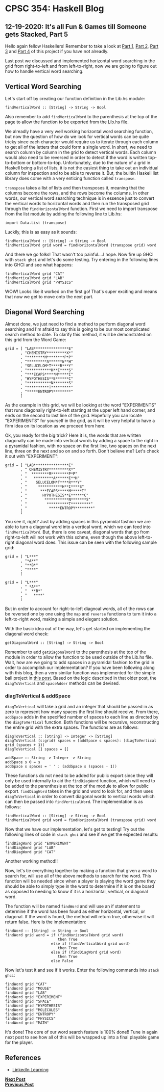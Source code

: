 # CPSC 354: Haskell Blog  

## 12-19-2020: It's all Fun & Games till Someone gets Stacked, Part 5

Hello again fellow Haskellers! Remember to take a look at <a href="https://github.com/GaryZ700/Haskell_Blog/blob/master/blog4.md">Part 1</a>, <a href="https://github.com/GaryZ700/Haskell_Blog/blob/master/blog5.md">Part 2</a>, <a href="https://github.com/GaryZ700/Haskell_Blog/blob/master/blog6.md">Part 3</a> and <a href="https://github.com/GaryZ700/Haskell_Blog/blob/master/blog7.md">Part 4</a> of this project if you have not alreadly. 

Last post we discussed and implemented horizontal word searching in the grid from right-to-left and from left-to-right, now we are going to figure out how to handle vertical word searching. 

## Vertical Word Searching

Let's start off by creating our function definition in the Lib.hs module: 
<pre><code>findVerticalWord :: [String] -> String -> Bool
</code></pre>
Also remember to add <code>findVerticalWord</code> to the parenthesis at the top of the page to allow the function to be exported from the Lib.hs file.

We alreadly have a very well working horizontal word searching function, but now the question of how do we look for vertical words can be quite tricky since each character would require us to iterate through each column to get all of the letters that could form a single word. In short, we need to search column by column in the grid to detect vertical words. Each column would also need to be reversed in order to detect if the word is written top-to-bottom or bottom-to-top. Unfortunately, due to the nature of a grid in Haskell being a list of lists, it is not the easiest thing to take out an individual column for inspection and to be able to reverse it. But, the builtin Haskell list library does come with a very enticing function called <code>transpose</code>. 

<code>transpose</code> takes a list of lists and then transposes it, meaning that the columns become the rows, and the rows become the columns. In other words, our vertical word searching technique is in essence just to convert the vertical words to horizontal words and then run the transposed grid through the <code>findHorizontalWord</code> function. First we need to import <cold>transpose</code> from the list module by adding the following line to Lib.hs:
<pre><code>import Data.List (transpose)</code></pre>

Luckily, this is as easy as it sounds: 
<pre><code>findVerticalWord :: [String] -> String -> Bool
findVerticalWord grid word = findHorizontalWord (transpose grid) word
</code></pre>

And there we go folks! That wasn't too painful....I hope. Now fire up GHCI with <code>stack ghci</code> and let's do some testing. Try entering in the following lines into GHCI and see what happens: 
<pre><code>findVerticalWord grid "CAT"
findVerticalWord grid "LAB"
findVerticalWord grid "PHYSICS"
</code></pre>

WOW! Looks like it worked on the first go! That's super exciting and means that now we get to move onto the next part. 

## Diagonal Word Searching

Almost done, we just need to find a method to perform diagonal word searching and I'm afraid to say this is going to be our most complicated search method to date. To clarify this method, it will be demonstrated on this grid from the Word Game: 
<pre><code>grid = [ "LAB****************E"
       , "CHEMISTRY*********X*"
       , "********M********P*P"
       , "*********A******E**H"
       , "SELUCELOM*T****R***Y"
       , "***********H**I****S"
       , "***ECAPS*****M*****I"
       , "HYPOTHESIS**E******C"
       , "***********N*******S"
       , "**********T*********"
       , "*****ENTROPY********"
       ]
</code></pre>
As the example in this grid, we will be looking at the word "EXPERIMENTS" that runs diagonally right-to-left starting at the upper left hand corner, and ends on the second to last line of the grid. Hopefully you can locate "EXPERIMENTS" for yourself in the grid, as it will be very helpful to have a firm idea on its location as we proceed from here. 

Ok, you ready for the big trick? Here it is, the words that are written diagonally can be made into vertical words by adding a space to the right in a pyramidal fashion, with no space on the first line, two spaces on the next line, three on the next and so on and so forth. Don't believe me? Let's check it out with "EXPERIMENT":
<pre><code>grid = [ "LAB****************E"
       , " CHEMISTRY*********X*"
       , "  ********M********P*P"
       , "   *********A******E**H"
       , "    SELUCELOM*T****R***Y"
       , "     ***********H**I****S"
       , "      ***ECAPS*****M*****I"
       , "       HYPOTHESIS**E******C"
       , "        ***********N*******S"
       , "         **********T*********"
       , "          *****ENTROPY********"
       ]
</code></pre>
You see it, right? Just by adding spaces in this pyramidal fashion we are able to turn a diagonal word into a vertical word, which we can feed into <code>findVerticalWord</code>. But, there is one caveat, diagonal words that go from right-to-left will not work with this schme, even though the above left-to-right diagonal word does. This issue can be seen with the following sample grid: 
<pre><code>grid = [ "L***"
       , "*A**"
       , "**B*"
       , "****"
       ]
</code></pre>
<pre><code>grid = [ "L***"
       , " *A**"
       , "  **B*"
       , "   ****"
       ]
</code></pre>
But in order to account for right-to-left diagnoal words, all of the rows can be reversed one by one using the <code>map</code> and <code>reverse</code> functions to turn it into a left-to-right word, making a simple and elegant solution.

With the basic idea out of the way, let's get started on implementing the diagonal word check: 
<pre><code>getDiagonalWord :: [String] -> String -> Bool
</code></pre>
Remember to add <code>getDiagonalWord</code> to the parenthesis at the top of the module in order to allow the function to be used outside of the Lib.hs file. 
Wait, how are we going to add spaces in a pyramidal fashion to the grid in order to accomplish our implementation? If you have been following along with this blog, then a very similar function was implemented for the simple ball project in <a href="https://github.com/GaryZ700/Haskell_Blog/blob/master/blog3.md">this post</a>. Based on the logic described in that older post, the <code>diagToVertical</code> and <code>spaceAdder</code> methods can be devised.

### diagToVertical & addSpace
<code>diagToVertical</code> will take a grid and an integer that should be passed in as zero to represent how many spaces the first line should receive. From there, <code>addSpace</code> adds in the specified number of spaces to each line as directed by the <code>diagToVertical</code> function. Both functions will be recursive, reconstructing the entire grid with the extra spaces. The functions are as follows: 
<pre><code>diagToVertical :: [String] -> Integer -> [String]
diagToVertical (s:grid) spaces = (addSpace s spaces): (diagToVertical grid (spaces + 1))
diagToVertical [] spaces = []

addSpace :: String -> Integer -> String
addSpace s 0 = s
addSpace s spaces = ' ' : (addSpace s (spaces - 1))
</code></pre>
These functions do not need to be added for public export since they will only be used internally to aid the <code>findDiagWord</code> function, which will need to be added to the parenthesis at the top of the module to allow for public export. <code>findDiagWord</code> takes in the grid and word to look for, and then uses <code>diagToVertical</code>  in order to convert diagonal words to vertical words which can then be passed into <code>findVerticalWord</code>. The implementation is as follows: 
<pre><code>findVerticalWord :: [String] -> String -> Bool
findVerticalWord grid word = findHorizontalWord (transpose grid) word
</code></pre>

Now that we have our implementation, let's get to testing! Try out the following lines of code in <code>stack ghci</code> and see if we get the expected results: 
<pre><code>findDiagWord grid "EXPERIMENT"
findDiagWord grid "LAB"
findDiagWord grid "CAT"
</code></pre>
Another working method!!

Now, let's tie everything together by making a function that given a word to search for, will use all of the above methods to search for the word. This function will be needed since when a player is playing the word game they should be able to simply type in the word to determine if it is on the board as opposed to needing to know if it is a horizontal, vertical, or diagonal word. 

The function will be named <code>findWord</code> and will use an if statement to determine if the word has been found as either horizontal, vertical, or diagonal. If the word is found, the method will return true, otherwise it will return false. Here is the implementation: 
<pre><code>findWord :: [String] -> String -> Bool
findWord grid word = if (findHorizontalWord grid word)
                        then True
                     else if (findVerticalWord grid word)
                        then True
                     else if (findDiagWord grid word)
                        then True
                     else False
</code></pre>

Now let's test it and see if it works. Enter the following commands into <code>stack ghci</code>:
<pre><code>findWord grid "CAT"
findWord grid "MOUSE"
findWord grid "LAB"
findWord grid "EXPERIMENT"
findWord grid "SPACE"
findWord grid "HYPOTHESIS"
findWord grid "MOLECULES"
findWord grid "ENTROPY"
findWord grid "PHYSICS"
findWord grid "MATH"</code></pre>

It's done! The core of our word search feature is 100% done!! Tune in again next post to see how all of this will be wrapped up into a final playable game for the player. 

## References 
<ul>
    <li><a href="https://www.linkedin.com/learning/learning-haskell-programming/the-course-overview?u=2195556">LinkedIn Learning</a></li>
</ul>

<b><a href="https://github.com/GaryZ700/Haskell_Blog/blob/master/blog9.md">Next Post</a></b><br/>
<b><a href="https://github.com/GaryZ700/Haskell_Blog/blob/master/blog7.md">Previous Post</a></b>
